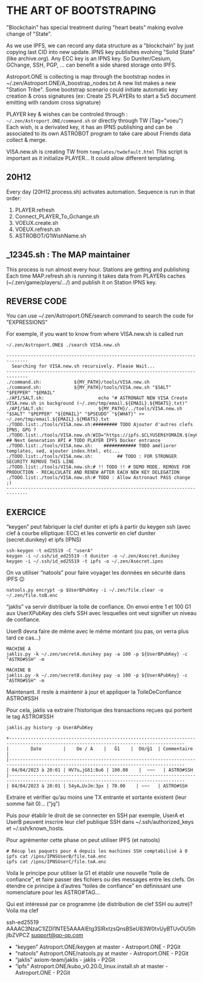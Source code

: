 # THE ART OF BOOTSTRAPING

"Blockchain" has special treatment during "heart beats" making evolve change of "State".

As we use IPFS, we can record any data structure as a "blockchain" by just copying last CID into new update.
IPNS key publishes evolving "Solid State" (like archive.org). Any ECC key is an IPNS key.
So Duniter/Cesium, GChange, SSH, PGP, ... can benefit a side shared storage onto IPFS.



Astroport.ONE is collecting is map through the bootstrap nodes in ~/.zen/Astroport.ONE/A_boostrap_nodes.txt
A new list makes a new "Station Tribe". Some bootstrap scenario could initiate automatic key creation & cross signatures
(ex: Create 25 PLAYERs to start a 5x5 document emitting with random cross signature)

PLAYER key & wishes can be controled through : ```~/.zen/Astroport.ONE/command.sh``` or directly through TW (Tag="voeu")
Each wish, is a derivated key, it has an IPNS publishing and can be associated to its own ASTROBOT program to take care about Friends data collect & merge.

VISA.new.sh is creating TW from ```templates/twdefault.html```
This script is important as it initialize PLAYER... It could allow different templating.

## 20H12
Every day (20H12.process.sh) activates automation.
Sequence is run in that order:

1. PLAYER.refresh
2. Connect_PLAYER_To_Gchange.sh
3. VOEUX.create.sh
4. VOEUX.refresh.sh
5. ASTROBOT/G1WishName.sh


## _12345.sh : The MAP maintainer

This process is run almost every hour. Stations are getting and publishing
Each time MAP.refresh.sh is running it takes data from PLAYERs caches (~/.zen/game/players/.../) and publish it on Station IPNS key.

## REVERSE CODE

You can use ~/.zen/Astroport.ONE/search command to search the code for "EXPRESSIONS"

For exemple, if you want to know from where VISA.new.sh is called run

```
~/.zen/Astroport.ONE$ ./search VISA.new.sh

------------------------------------------------------------------------------
  Searching for VISA.new.sh recursively. Please Wait...
------------------------------------------------------------------------------
./command.sh:            ${MY_PATH}/tools/VISA.new.sh
./command.sh:            ${MY_PATH}/tools/VISA.new.sh "$SALT" "$PEPPER" "$EMAIL"
./API/SALT.sh:                    echo "# ASTRONAUT NEW VISA Create VISA.new.sh in background (~/.zen/tmp/email.${EMAIL}.${MOATS}.txt)"
./API/SALT.sh:                    ${MY_PATH}/../tools/VISA.new.sh "$SALT" "$PEPPER" "${EMAIL}" "$PSEUDO" "${WHAT}" >> ~/.zen/tmp/email.${EMAIL}.${MOATS}.txt
./TODO.list:./tools/VISA.new.sh:######### TODO Ajouter d'autres clefs IPNS, GPG ?
./TODO.list:./tools/VISA.new.sh:WID="https://ipfs.$CLYUSER$YOMAIN.$(myHostName)/api" ## Next Generation API # TODO PLAYER IPFS Docker entrance
./TODO.list:./tools/VISA.new.sh:    ############ TODO améliorer templates, sed, ajouter index.html, etc...
./TODO.list:./tools/VISA.new.sh:         ## TODO : FOR STRONGER SECURITY REMOVE THIS LINE
./TODO.list:./tools/VISA.new.sh:# !! TODO !! # DEMO MODE. REMOVE FOR PRODUCTION - RECALCULATE AND RENEW AFTER EACH NEW KEY DELEGATION
./TODO.list:./tools/VISA.new.sh:# TODO : Allow Astronaut PASS change ;)
------------------------------------------------------------------------------
```

## EXERCICE

“keygen” peut fabriquer la clef duniter et ipfs à partir du keygen ssh (avec clef à courbe elliptique: ECC) et les convertir en clef duniter (secret.dunikey) et ipfs (IPNS)

```
ssh-keygen -t ed25519 -C "userA"
keygen -i ~/.ssh/id_ed25519 -t duniter -o ~/.zen/Asecret.dunikey
keygen -i ~/.ssh/id_ed25519 -t ipfs -o ~/.zen/Asecret.ipns
```
On va utiliser “natools” pour faire voyager les données en sécurité dans IPFS :wink:
```
natools.py encrypt -p $UserBPubKey -i ~/.zen/file.clear -o ~/.zen/file.toB.enc
```
“jaklis” va servir distribuer la toile de confiance.
On envoi entre 1 et 100 G1 aux UserXPubKey des clefs SSH avec lesquelles ont veut signifier un niveau de confiance.

UserB devra faire de même avec le même montant (ou pas, on verra plus tard ce cas…)
```
MACHINE A
jaklis.py -k ~/.zen/secretA.dunikey pay -a 100 -p ${UserBPubKey} -c "ASTRO#SSH" -m

MACHINE B
jaklis.py -k ~/.zen/secretB.dunikey pay -a 100 -p ${UserAPubKey} -c "ASTRO#SSH" -m
```
Maintenant.
Il reste à maintenir à jour et appliquer la ToileDeConfiance ASTRO#SSH

Pour cela, jaklis va extraire l’historique des transactions reçues qui portent le tag ASTRO#SSH
```
jaklis.py history -p UserAPubKey

+---------------------------------------------------------------------------------------------------------------------------------------
|        Date        |    De / À    |   Ḡ1    |  DU/ḡ1  | Commentaire                   |
|---------------------------------------------------------------------------------------------------------------------------------------
| 04/04/2023 à 20:01 | HV7o…jG61:Bu6 | 100.00    |  ~~~   | ASTRO#SSH
|---------------------------------------------------------------------------------------------------------------------------------------
| 04/04/2023 à 20:01 | 54yA…UvJm:3px | 70.00    | ~~~   | ASTRO#SSH
```
Extraire et vérifier qu’au moins une TX entrante et sortante existent (leur somme fait 0)… (“jq”)

Puis pour établir le droit de se connecter en SSH par exemple, UserA et UserB peuvent inscrire leur clef publique SSH dans ~/.ssh/authorized_keys et ~/.ssh/known_hosts.

Pour agrémenter cette phase on peut utiliser IPFS (et natools)

```
# Récup les paquets pour A depuis les machines SSH comptabilisé à 0
ipfs cat /ipns/IPNSUserB/file.toA.enc
ipfs cat /ipns/IPNSUserC/file.toA.enc
```

Voila le principe pour utiliser la G1 et établir une nouvelle “toile de confiance”, et faire passer des fichiers ou des messages entre les clefs. On étendre ce principe à d’autres “toiles de confiance” en définissant une nomenclature pour les ASTRO#TAG…

Qui est intéressé par ce programme (de distribution de clef SSH ou autre)?
Voila ma clef

ssh-ed25519 AAAAC3NzaC1lZDI1NTE5AAAAIEtg3SlRxtzsQnsBSeU83W0tvUyBTUvOU5lhjlbZVPCZ support@qo-op.com

* “keygen” Astroport.ONE/keygen at master - Astroport.ONE - P2Git
* “natools” Astroport.ONE/natools.py at master - Astroport.ONE - P2Git
* “jaklis” axiom-team/jaklis - jaklis - P2Git
* “ipfs” Astroport.ONE/kubo_v0.20.0_linux.install.sh at master - Astroport.ONE - P2Git

